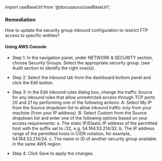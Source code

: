 import useBaseUrl from '@docusaurus/useBaseUrl';

### Remediation
How to update the security group inbound configuration to restrict FTP access to specific entities?

#### Using AWS Console

- Step 1: In the navigation panel, under NETWORK & SECURITY section, choose Security Groups. Select the appropriate security group.
	(see Audit section to identify the right one(s)).

- Step 2: Select the Inbound tab from the dashboard bottom panel and click the Edit button.

- Step 3: In the Edit inbound rules dialog box, change the traffic Source for any inbound rules that allow unrestricted access through TCP ports 20 and 21 by performing one of the following actions:
	 A: Select My IP from the Source dropdown list to allow inbound traffic only from your machine (from your IP address).
	 B: Select Custom from the Source dropdown list and enter one of the following options based on your access requirements:
		a. The static IP/Elastic IP address of the permitted host with the suffix set to /32, e.g. 54.164.53.214/32.
		b. The IP address range of the permitted hosts in CIDR notation, for example, 54.164.53.214/24.
		c. The name or ID of another security group available in the same AWS region.

- Step 4: Click Save to apply the changes.
